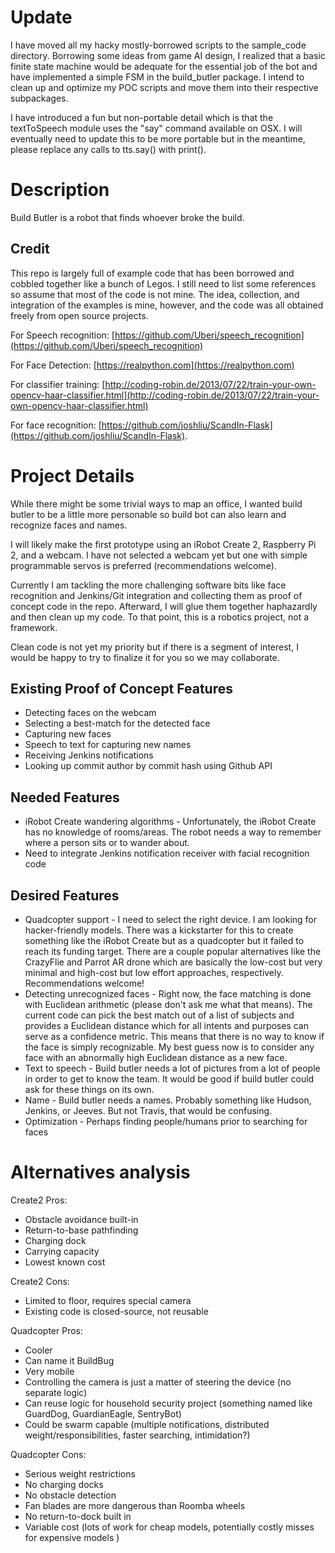 Update
===========
I have moved all my hacky mostly-borrowed scripts to the sample_code directory. Borrowing some ideas from game AI design, I realized that a basic finite state machine would be adequate for the essential job of the bot and have implemented a simple FSM in the build_butler package. I intend to clean up and optimize my POC scripts and move them into their respective subpackages.

I have introduced a fun but non-portable detail which is that the textToSpeech module uses the "say" command available on OSX. I will eventually need to update this to be more portable but in the meantime, please replace any calls to tts.say() with print().

Description
===========
Build Butler is a robot that finds whoever broke the build. 

Credit
----------
This repo is largely full of example code that has been borrowed and cobbled together like a bunch of Legos. I still need to list some references so assume that most of the code is not mine. The idea, collection, and integration of the examples is mine, however, and the code was all obtained freely from open source projects.

For Speech recognition: [https://github.com/Uberi/speech_recognition](https://github.com/Uberi/speech_recognition)  

For Face Detection: [https://realpython.com](https://realpython.com)

For classifier training: [http://coding-robin.de/2013/07/22/train-your-own-opencv-haar-classifier.html](http://coding-robin.de/2013/07/22/train-your-own-opencv-haar-classifier.html)

For face recognition: [https://github.com/joshliu/ScandIn-Flask](https://github.com/joshliu/ScandIn-Flask). 

Project Details
===============

While there might be some trivial ways to map an office, I wanted build butler to be a little more personable so build bot can also learn and recognize faces and names. 

I will likely make the first prototype using an iRobot Create 2, Raspberry Pi 2, and a webcam. I have not selected a webcam yet but one with simple programmable servos is preferred (recommendations welcome). 

Currently I am tackling the more challenging software bits like face recognition and Jenkins/Git integration and collecting them as proof of concept code in the repo. Afterward, I will glue them together haphazardly and then clean up my code. To that point, this is a robotics project, not a framework. 

Clean code is not yet my priority but if there is a segment of interest, I would be happy to try to finalize it for you so we may collaborate.

Existing Proof of Concept Features
--------------------------
* Detecting faces on the webcam
* Selecting a best-match for the detected face
* Capturing new faces
* Speech to text for capturing new names
* Receiving Jenkins notifications
* Looking up commit author by commit hash using Github API

Needed Features
---------------
* iRobot Create wandering algorithms - Unfortunately, the iRobot Create has no knowledge of rooms/areas. The robot needs a way to remember where a person sits or to wander about.
* Need to integrate Jenkins notification receiver with facial recognition code

Desired Features
----------------
* Quadcopter support - I need to select the right device. I am looking for hacker-friendly models. There was a kickstarter for this to create something like the iRobot Create but as a quadcopter but it failed to reach its funding target. There are a couple popular alternatives like the CrazyFlie and Parrot AR drone which are basically the low-cost but very minimal and high-cost but low effort approaches, respectively. Recommendations welcome!
* Detecting unrecognized faces - Right now, the face matching is done with Euclidean arithmetic (please don't ask me what that means). The current code can pick the best match out of a list of subjects and provides a Euclidean distance which for all intents and purposes can serve as a confidence metric. This means that there is no way to know if the face is simply recognizable. My best guess now is to consider any face with an abnormally high Euclidean distance as a new face.
* Text to speech - Build butler needs a lot of pictures from a lot of people in order to get to know the team. It would be good if build butler could ask for these things on its own.
* Name - Build butler needs a names. Probably something like Hudson, Jenkins, or Jeeves. But not Travis, that would be confusing.
* Optimization - Perhaps finding people/humans prior to searching for faces

Alternatives analysis
=====================

Create2 Pros:
* Obstacle avoidance built-in
* Return-to-base pathfinding
* Charging dock
* Carrying capacity
* Lowest known cost

Create2 Cons:
* Limited to floor, requires special camera
* Existing code is closed-source, not reusable

Quadcopter Pros:
* Cooler
* Can name it BuildBug
* Very mobile
* Controlling the camera is just a matter of steering the device (no separate logic)
* Can reuse logic for household security project (something named like GuardDog, GuardianEagle, SentryBot)
* Could be swarm capable (multiple notifications, distributed weight/responsibilities, faster searching, intimidation?)

Quadcopter Cons:
* Serious weight restrictions
* No charging docks
* No obstacle detection
* Fan blades are more dangerous than Roomba wheels
* No return-to-dock built in
* Variable cost (lots of work for cheap models, potentially costly misses for expensive models )